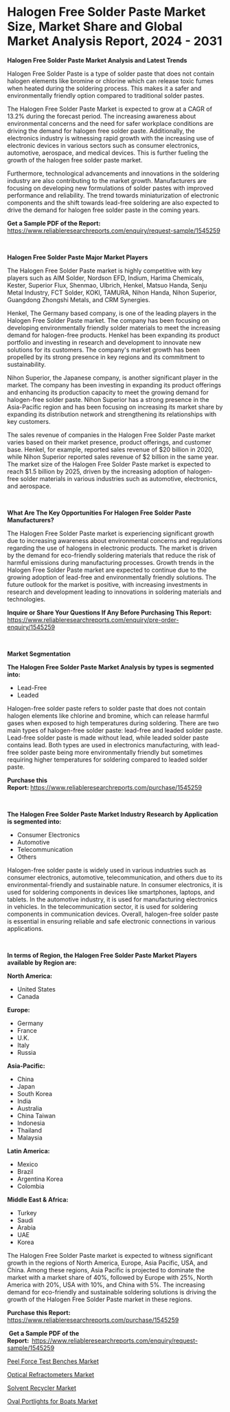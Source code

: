 <p><h1>Halogen Free Solder Paste Market Size, Market Share and Global Market Analysis Report, 2024 - 2031</h1></p><p><strong>Halogen Free Solder Paste Market Analysis and Latest Trends</strong></p>
<p><p>Halogen Free Solder Paste is a type of solder paste that does not contain halogen elements like bromine or chlorine which can release toxic fumes when heated during the soldering process. This makes it a safer and environmentally friendly option compared to traditional solder pastes.</p><p>The Halogen Free Solder Paste Market is expected to grow at a CAGR of 13.2% during the forecast period. The increasing awareness about environmental concerns and the need for safer workplace conditions are driving the demand for halogen free solder paste. Additionally, the electronics industry is witnessing rapid growth with the increasing use of electronic devices in various sectors such as consumer electronics, automotive, aerospace, and medical devices. This is further fueling the growth of the halogen free solder paste market.</p><p>Furthermore, technological advancements and innovations in the soldering industry are also contributing to the market growth. Manufacturers are focusing on developing new formulations of solder pastes with improved performance and reliability. The trend towards miniaturization of electronic components and the shift towards lead-free soldering are also expected to drive the demand for halogen free solder paste in the coming years.</p></p>
<p><strong>Get a Sample PDF of the Report:&nbsp;</strong> <a href="https://www.reliableresearchreports.com/enquiry/request-sample/1545259">https://www.reliableresearchreports.com/enquiry/request-sample/1545259</a></p>
<p>&nbsp;</p>
<p><strong>Halogen Free Solder Paste Major Market Players</strong></p>
<p><p>The Halogen Free Solder Paste market is highly competitive with key players such as AIM Solder, Nordson EFD, Indium, Harima Chemicals, Kester, Superior Flux, Shenmao, Ulbrich, Henkel, Matsuo Handa, Senju Metal Industry, FCT Solder, KOKI, TAMURA, Nihon Handa, Nihon Superior, Guangdong Zhongshi Metals, and CRM Synergies.</p><p>Henkel, The Germany based company, is one of the leading players in the Halogen Free Solder Paste market. The company has been focusing on developing environmentally friendly solder materials to meet the increasing demand for halogen-free products. Henkel has been expanding its product portfolio and investing in research and development to innovate new solutions for its customers. The company's market growth has been propelled by its strong presence in key regions and its commitment to sustainability.</p><p>Nihon Superior, the Japanese company, is another significant player in the market. The company has been investing in expanding its product offerings and enhancing its production capacity to meet the growing demand for halogen-free solder paste. Nihon Superior has a strong presence in the Asia-Pacific region and has been focusing on increasing its market share by expanding its distribution network and strengthening its relationships with key customers.</p><p>The sales revenue of companies in the Halogen Free Solder Paste market varies based on their market presence, product offerings, and customer base. Henkel, for example, reported sales revenue of $20 billion in 2020, while Nihon Superior reported sales revenue of $2 billion in the same year. The market size of the Halogen Free Solder Paste market is expected to reach $1.5 billion by 2025, driven by the increasing adoption of halogen-free solder materials in various industries such as automotive, electronics, and aerospace.</p></p>
<p>&nbsp;</p>
<p><strong>What Are The Key Opportunities For Halogen Free Solder Paste Manufacturers?</strong></p>
<p><p>The Halogen Free Solder Paste market is experiencing significant growth due to increasing awareness about environmental concerns and regulations regarding the use of halogens in electronic products. The market is driven by the demand for eco-friendly soldering materials that reduce the risk of harmful emissions during manufacturing processes. Growth trends in the Halogen Free Solder Paste market are expected to continue due to the growing adoption of lead-free and environmentally friendly solutions. The future outlook for the market is positive, with increasing investments in research and development leading to innovations in soldering materials and technologies.</p></p>
<p><strong>Inquire or Share Your Questions If Any Before Purchasing This Report:</strong> <a href="https://www.reliableresearchreports.com/enquiry/pre-order-enquiry/1545259">https://www.reliableresearchreports.com/enquiry/pre-order-enquiry/1545259</a></p>
<p>&nbsp;</p>
<p><strong>Market Segmentation</strong></p>
<p><strong>The Halogen Free Solder Paste Market Analysis by types is segmented into:</strong></p>
<p><ul><li>Lead-Free</li><li>Leaded</li></ul></p>
<p><p>Halogen-free solder paste refers to solder paste that does not contain halogen elements like chlorine and bromine, which can release harmful gases when exposed to high temperatures during soldering. There are two main types of halogen-free solder paste: lead-free and leaded solder paste. Lead-free solder paste is made without lead, while leaded solder paste contains lead. Both types are used in electronics manufacturing, with lead-free solder paste being more environmentally friendly but sometimes requiring higher temperatures for soldering compared to leaded solder paste.</p></p>
<p><strong>Purchase this Report:&nbsp;</strong><a href="https://www.reliableresearchreports.com/purchase/1545259">https://www.reliableresearchreports.com/purchase/1545259</a></p>
<p>&nbsp;</p>
<p><strong>The Halogen Free Solder Paste Market Industry Research by Application is segmented into:</strong></p>
<p><ul><li>Consumer Electronics</li><li>Automotive</li><li>Telecommunication</li><li>Others</li></ul></p>
<p><p>Halogen-free solder paste is widely used in various industries such as consumer electronics, automotive, telecommunication, and others due to its environmental-friendly and sustainable nature. In consumer electronics, it is used for soldering components in devices like smartphones, laptops, and tablets. In the automotive industry, it is used for manufacturing electronics in vehicles. In the telecommunication sector, it is used for soldering components in communication devices. Overall, halogen-free solder paste is essential in ensuring reliable and safe electronic connections in various applications.</p></p>
<p>&nbsp;</p>
<p><strong>In terms of Region, the Halogen Free Solder Paste Market Players available by Region are:</strong></p>
<p>
    <p> <strong> North America: </strong>
        <ul>
            <li>United States</li>
            <li>Canada</li>
        </ul>
        </p> 
    <p> <strong> Europe: </strong>
        <ul>
            <li>Germany</li>
            <li>France</li>
            <li>U.K.</li>
            <li>Italy</li>
            <li>Russia</li>
        </ul>
        </p> 
    <p> <strong> Asia-Pacific: </strong>
        <ul>
            <li>China</li>
            <li>Japan</li>
            <li>South Korea</li>
            <li>India</li>
            <li>Australia</li>
            <li>China Taiwan</li>
            <li>Indonesia</li>
            <li>Thailand</li>
            <li>Malaysia</li>
        </ul>
        </p> 
    <p> <strong> Latin America: </strong>
        <ul>
            <li>Mexico</li>
            <li>Brazil</li>
            <li>Argentina Korea</li>
            <li>Colombia</li>
        </ul>
        </p> 
    <p> <strong> Middle East & Africa: </strong>
        <ul>
            <li>Turkey</li>
            <li>Saudi</li>
            <li>Arabia</li>
            <li>UAE</li>
            <li>Korea</li>
        </ul>
    </p>
    </p>
<p><p>The Halogen Free Solder Paste market is expected to witness significant growth in the regions of North America, Europe, Asia Pacific, USA, and China. Among these regions, Asia Pacific is projected to dominate the market with a market share of 40%, followed by Europe with 25%, North America with 20%, USA with 10%, and China with 5%. The increasing demand for eco-friendly and sustainable soldering solutions is driving the growth of the Halogen Free Solder Paste market in these regions.</p></p>
<p><strong>Purchase this Report: </strong><a href="https://www.reliableresearchreports.com/purchase/1545259">https://www.reliableresearchreports.com/purchase/1545259</a></p>
<p>&nbsp;<strong>Get a Sample PDF of the Report:&nbsp;&nbsp;</strong><a href="https://www.reliableresearchreports.com/enquiry/request-sample/1545259">https://www.reliableresearchreports.com/enquiry/request-sample/1545259</a></p>
<p><strong></strong></p>
<p><p><a href="https://view.publitas.com/reportprime-1/peel-force-test-benches-market-furnish-information-about-market-size-market-share-market-dynamics-and-projections-spanning-from-2023-to-2030/">Peel Force Test Benches Market</a></p><p><a href="https://view.publitas.com/reportprime-1/optical-refractometers-market-insights-market-players-and-forecast-till-2030/">Optical Refractometers Market</a></p><p><a href="https://unruly-ladybug-44b.notion.site/Solvent-Recycler-Market-Research-Report-Provides-Critical-Insights-that-can-help-Shape-Business-Deve-7ee4da9d08ea4b9d93f3b4dc67297390">Solvent Recycler Market</a></p><p><a href="https://view.publitas.com/reportprime-1/oval-portlights-for-boats-market-offers-provide-insightful-data-for-the-time-period-from-2023-to-2030-and-also-provide-analysis-based-on-application-type-and-region/">Oval Portlights for Boats Market</a></p></p>